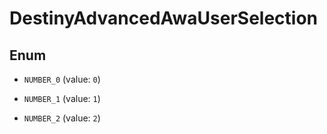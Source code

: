 
# DestinyAdvancedAwaUserSelection

## Enum


* `NUMBER_0` (value: `0`)

* `NUMBER_1` (value: `1`)

* `NUMBER_2` (value: `2`)



